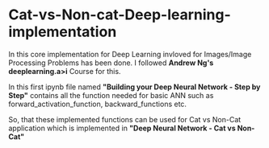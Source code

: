 # Cat-vs-Non-cat-Deep-learning-implementation

In this core implementation for Deep Learning invloved for Images/Image Processing Problems has been done.
I followed <b>Andrew Ng's deeplearning.a>i</b> Course for this.

In this first ipynb file named <b>"Building your Deep Neural Network - Step by Step"</b> contains all the function needed for basic ANN such as forward_activation_function, backward_functions etc.

So, that these implemented functions can be used for Cat vs Non-Cat application which is implemented in <b>"Deep Neural Network - Cat vs Non-Cat"</b>
